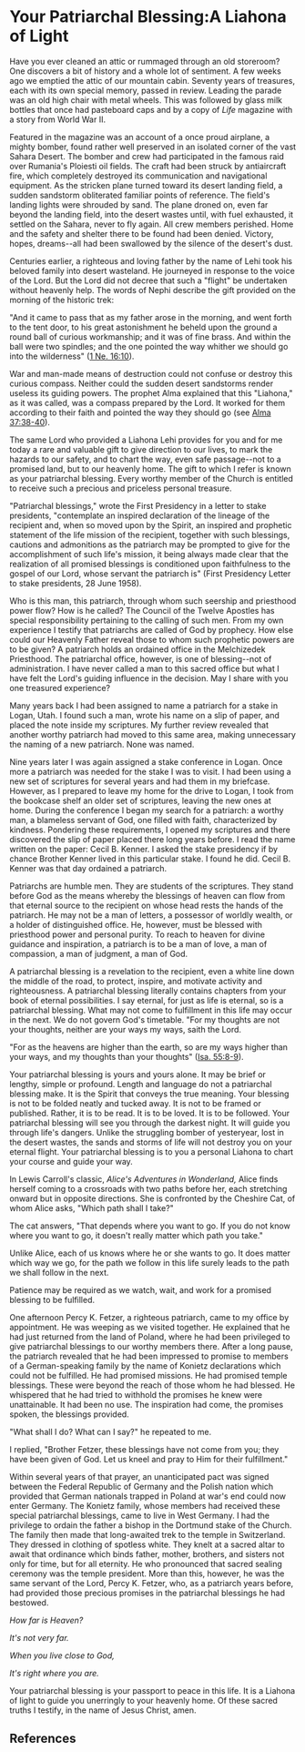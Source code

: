# Your Patriarchal Blessing:A Liahona of Light

Have you ever cleaned an attic or rummaged through an old storeroom? One
discovers a bit of history and a whole lot of sentiment. A few weeks ago we
emptied the attic of our mountain cabin. Seventy years of treasures, each with
its own special memory, passed in review. Leading the parade was an old high
chair with metal wheels. This was followed by glass milk bottles that once had
pasteboard caps and by a copy of _Life_ magazine with a story from World War
II.

Featured in the magazine was an account of a once proud airplane, a mighty
bomber, found rather well preserved in an isolated corner of the vast Sahara
Desert. The bomber and crew had participated in the famous raid over Rumania's
Ploiesti oil fields. The craft had been struck by antiaircraft fire, which
completely destroyed its communication and navigational equipment. As the
stricken plane turned toward its desert landing field, a sudden sandstorm
obliterated familiar points of reference. The field's landing lights were
shrouded by sand. The plane droned on, even far beyond the landing field, into
the desert wastes until, with fuel exhausted, it settled on the Sahara, never
to fly again. All crew members perished. Home and the safety and shelter there
to be found had been denied. Victory, hopes, dreams--all had been swallowed by
the silence of the desert's dust.

Centuries earlier, a righteous and loving father by the name of Lehi took his
beloved family into desert wasteland. He journeyed in response to the voice of
the Lord. But the Lord did not decree that such a "flight" be undertaken
without heavenly help. The words of Nephi describe the gift provided on the
morning of the historic trek:

"And it came to pass that as my father arose in the morning, and went forth to
the tent door, to his great astonishment he beheld upon the ground a round
ball of curious workmanship; and it was of fine brass. And within the ball
were two spindles; and the one pointed the way whither we should go into the
wilderness" ([1 Ne. 16:10](/scriptures/bofm/1-ne/16.10?lang=eng#9)).

War and man-made means of destruction could not confuse or destroy this
curious compass. Neither could the sudden desert sandstorms render useless its
guiding powers. The prophet Alma explained that this "Liahona," as it was
called, was a compass prepared by the Lord. It worked for them according to
their faith and pointed the way they should go (see [Alma
37:38-40](/scriptures/bofm/alma/37.38-40?lang=eng#37)).

The same Lord who provided a Liahona Lehi provides for you and for me today a
rare and valuable gift to give direction to our lives, to mark the hazards to
our safety, and to chart the way, even safe passage--not to a promised land,
but to our heavenly home. The gift to which I refer is known as your
patriarchal blessing. Every worthy member of the Church is entitled to receive
such a precious and priceless personal treasure.

"Patriarchal blessings," wrote the First Presidency in a letter to stake
presidents, "contemplate an inspired declaration of the lineage of the
recipient and, when so moved upon by the Spirit, an inspired and prophetic
statement of the life mission of the recipient, together with such blessings,
cautions and admonitions as the patriarch may be prompted to give for the
accomplishment of such life's mission, it being always made clear that the
realization of all promised blessings is conditioned upon faithfulness to the
gospel of our Lord, whose servant the patriarch is" (First Presidency Letter
to stake presidents, 28 June 1958).

Who is this man, this patriarch, through whom such seership and priesthood
power flow? How is he called? The Council of the Twelve Apostles has special
responsibility pertaining to the calling of such men. From my own experience I
testify that patriarchs are called of God by prophecy. How else could our
Heavenly Father reveal those to whom such prophetic powers are to be given? A
patriarch holds an ordained office in the Melchizedek Priesthood. The
patriarchal office, however, is one of blessing--not of administration. I have
never called a man to this sacred office but what I have felt the Lord's
guiding influence in the decision. May I share with you one treasured
experience?

Many years back I had been assigned to name a patriarch for a stake in Logan,
Utah. I found such a man, wrote his name on a slip of paper, and placed the
note inside my scriptures. My further review revealed that another worthy
patriarch had moved to this same area, making unnecessary the naming of a new
patriarch. None was named.

Nine years later I was again assigned a stake conference in Logan. Once more a
patriarch was needed for the stake I was to visit. I had been using a new set
of scriptures for several years and had them in my briefcase. However, as I
prepared to leave my home for the drive to Logan, I took from the bookcase
shelf an older set of scriptures, leaving the new ones at home. During the
conference I began my search for a patriarch: a worthy man, a blameless
servant of God, one filled with faith, characterized by kindness. Pondering
these requirements, I opened my scriptures and there discovered the slip of
paper placed there long years before. I read the name written on the paper:
Cecil B. Kenner. I asked the stake presidency if by chance Brother Kenner
lived in this particular stake. I found he did. Cecil B. Kenner was that day
ordained a patriarch.

Patriarchs are humble men. They are students of the scriptures. They stand
before God as the means whereby the blessings of heaven can flow from that
eternal source to the recipient on whose head rests the hands of the
patriarch. He may not be a man of letters, a possessor of worldly wealth, or a
holder of distinguished office. He, however, must be blessed with priesthood
power and personal purity. To reach to heaven for divine guidance and
inspiration, a patriarch is to be a man of love, a man of compassion, a man of
judgment, a man of God.

A patriarchal blessing is a revelation to the recipient, even a white line
down the middle of the road, to protect, inspire, and motivate activity and
righteousness. A patriarchal blessing literally contains chapters from your
book of eternal possibilities. I say eternal, for just as life is eternal, so
is a patriarchal blessing. What may not come to fulfillment in this life may
occur in the next. We do not govern God's timetable. "For my thoughts are not
your thoughts, neither are your ways my ways, saith the Lord.

"For as the heavens are higher than the earth, so are my ways higher than your
ways, and my thoughts than your thoughts" ([Isa.
55:8-9](/scriptures/ot/isa/55.8-9?lang=eng#7)).

Your patriarchal blessing is yours and yours alone. It may be brief or
lengthy, simple or profound. Length and language do not a patriarchal blessing
make. It is the Spirit that conveys the true meaning. Your blessing is not to
be folded neatly and tucked away. It is not to be framed or published. Rather,
it is to be read. It is to be loved. It is to be followed. Your patriarchal
blessing will see you through the darkest night. It will guide you through
life's dangers. Unlike the struggling bomber of yesteryear, lost in the desert
wastes, the sands and storms of life will not destroy you on your eternal
flight. Your patriarchal blessing is to you a personal Liahona to chart your
course and guide your way.

In Lewis Carroll's classic, _Alice's Adventures in Wonderland,_ Alice finds
herself coming to a crossroads with two paths before her, each stretching
onward but in opposite directions. She is confronted by the Cheshire Cat, of
whom Alice asks, "Which path shall I take?"

The cat answers, "That depends where you want to go. If you do not know where
you want to go, it doesn't really matter which path you take."

Unlike Alice, each of us knows where he or she wants to go. It does matter
which way we go, for the path we follow in this life surely leads to the path
we shall follow in the next.

Patience may be required as we watch, wait, and work for a promised blessing
to be fulfilled.

One afternoon Percy K. Fetzer, a righteous patriarch, came to my office by
appointment. He was weeping as we visited together. He explained that he had
just returned from the land of Poland, where he had been privileged to give
patriarchal blessings to our worthy members there. After a long pause, the
patriarch revealed that he had been impressed to promise to members of a
German-speaking family by the name of Konietz declarations which could not be
fulfilled. He had promised missions. He had promised temple blessings. These
were beyond the reach of those whom he had blessed. He whispered that he had
tried to withhold the promises he knew were unattainable. It had been no use.
The inspiration had come, the promises spoken, the blessings provided.

"What shall I do? What can I say?" he repeated to me.

I replied, "Brother Fetzer, these blessings have not come from you; they have
been given of God. Let us kneel and pray to Him for their fulfillment."

Within several years of that prayer, an unanticipated pact was signed between
the Federal Republic of Germany and the Polish nation which provided that
German nationals trapped in Poland at war's end could now enter Germany. The
Konietz family, whose members had received these special patriarchal
blessings, came to live in West Germany. I had the privilege to ordain the
father a bishop in the Dortmund stake of the Church. The family then made that
long-awaited trek to the temple in Switzerland. They dressed in clothing of
spotless white. They knelt at a sacred altar to await that ordinance which
binds father, mother, brothers, and sisters not only for time, but for all
eternity. He who pronounced that sacred sealing ceremony was the temple
president. More than this, however, he was the same servant of the Lord, Percy
K. Fetzer, who, as a patriarch years before, had provided those precious
promises in the patriarchal blessings he had bestowed.

_How far is Heaven?_

_It's not very far._

_When you live close to God,_

_It's right where you are._

Your patriarchal blessing is your passport to peace in this life. It is a
Liahona of light to guide you unerringly to your heavenly home. Of these
sacred truths I testify, in the name of Jesus Christ, amen.

## References

